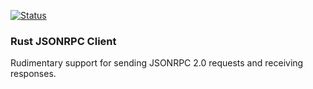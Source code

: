 [![Status](https://travis-ci.org/apoelstra/rust-jsonrpc.png?branch=master)](https://travis-ci.org/apoelstra/rust-json)

### Rust JSONRPC Client

Rudimentary support for sending JSONRPC 2.0 requests and receiving responses.

